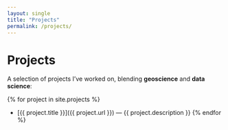 ```yaml
---
layout: single
title: "Projects"
permalink: /projects/
---
```


# Projects

A selection of projects I’ve worked on, blending **geoscience** and **data science**:

{% for project in site.projects %}
- [{{ project.title }}]({{ project.url }}) — {{ project.description }}
{% endfor %}